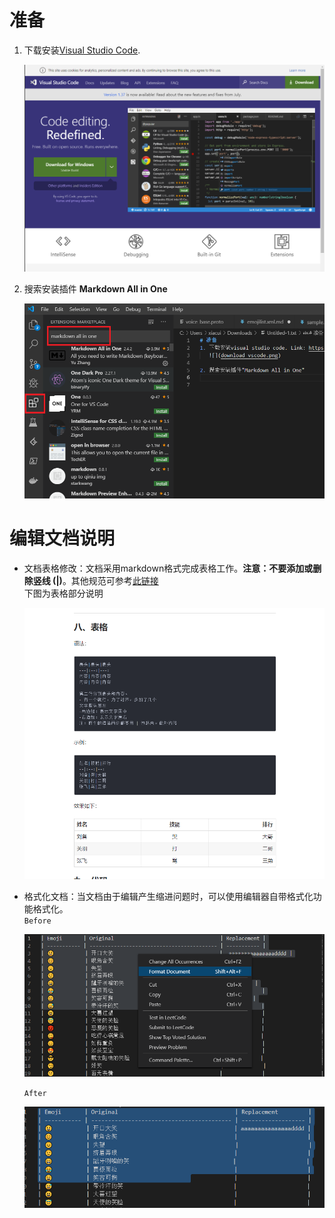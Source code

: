 # 准备
1. 下载安装[Visual Studio Code][1].

   ![](pics/download_vscode.png)

2. 搜索安装插件 **Markdown All in One**

   ![](pics/install_plugin.png)

# 编辑文档说明
- 文档表格修改：文档采用markdown格式完成表格工作。**注意：不要添加或删除竖线 (|)**。其他规范可参考[此链接][2]   
  下图为表格部分说明

    ![](pics/markdown_table.png)

- 格式化文档：当文档由于编辑产生缩进问题时，可以使用编辑器自带格式化功能格式化。   
  `Before`

  ![](pics/doc_format.png)

  `After`

  ![](pics/doc_format2.png)



[1]: https://code.visualstudio.com "Visual Studio Code"
[2]: https://www.jianshu.com/p/191d1e21f7ed  "Markdown document"
